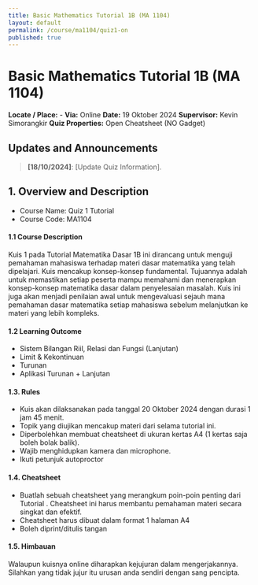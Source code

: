 ```yaml
---
title: Basic Mathematics Tutorial 1B (MA 1104)
layout: default
permalink: /course/ma1104/quiz1-on
published: true
---
```

# Basic Mathematics Tutorial 1B (MA 1104)

**Locate / Place:** -
**Via:** Online
**Date:** 19 Oktober 2024
**Supervisor:** Kevin Simorangkir
**Quiz Properties:** Open Cheatsheet (NO Gadget)

## Updates and Announcements

> **[18/10/2024]**: [Update Quiz Information].

## 1. Overview and Description

* Course Name: Quiz 1 Tutorial
* Course Code: MA1104

#### 1.1 Course Description

Kuis 1 pada Tutorial Matematika Dasar 1B ini dirancang untuk menguji pemahaman mahasiswa terhadap materi dasar matematika yang telah dipelajari. Kuis mencakup konsep-konsep fundamental. Tujuannya adalah untuk memastikan setiap peserta mampu memahami dan menerapkan konsep-konsep matematika dasar dalam penyelesaian masalah. Kuis ini juga akan menjadi penilaian awal untuk mengevaluasi sejauh mana pemahaman dasar matematika setiap mahasiswa sebelum melanjutkan ke materi yang lebih kompleks.

#### 1.2 Learning Outcome

- Sistem Bilangan Riil, Relasi dan Fungsi (Lanjutan)
- Limit & Kekontinuan
- Turunan
- Aplikasi Turunan + Lanjutan

#### 1.3. Rules

- Kuis akan dilaksanakan pada tanggal 20 Oktober 2024 dengan durasi 1 jam 45 menit.
- Topik yang diujikan mencakup materi dari selama tutorial ini.
- Diperbolehkan membuat  cheatsheet di ukuran kertas A4 (1 kertas saja boleh bolak balik).
- Wajib menghidupkan kamera dan microphone.
- Ikuti petunjuk autoproctor

#### 1.4. Cheatsheet

- Buatlah sebuah cheatsheet yang merangkum poin-poin penting dari Tutorial . Cheatsheet ini harus membantu pemahaman materi secara singkat dan efektif.
- Cheatsheet harus dibuat dalam format 1 halaman A4
- Boleh diprint/ditulis tangan

#### 1.5. Himbauan

Walaupun kuisnya online diharapkan kejujuran dalam mengerjakannya. Silahkan yang tidak jujur itu urusan anda sendiri dengan sang pencipta.